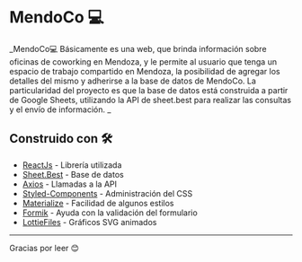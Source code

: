 # MendoCo 💻

_MendoCo💻 Básicamente es una web, que brinda información sobre oficinas de coworking en Mendoza, y le permite al usuario que tenga un espacio de trabajo compartido en Mendoza, la posibilidad de agregar los detalles del mismo y adherirse a la base de datos de MendoCo.
La particularidad del proyecto es que la base de datos está construida a partir de Google Sheets, utilizando la API de sheet.best para realizar las consultas y el envío de información.
_

## Construido con 🛠️

- [ReactJs](https://reactjs.org/docs/getting-started.html) - Librería utilizada
- [Sheet.Best](https://sheet.best/) - Base de datos
- [Axios](https://www.npmjs.com/package/react-axios) - Llamadas a la API
- [Styled-Components](https://styled-components.com/) - Administración del CSS
- [Materialize](https://materializecss.com/about.html) - Facilidad de algunos estilos
- [Formik](https://formik.org/docs/overview) - Ayuda con la validación del formulario
- [LottieFiles](https://lottiefiles.com/) - Gráficos SVG animados

---

Gracias por leer 😊
